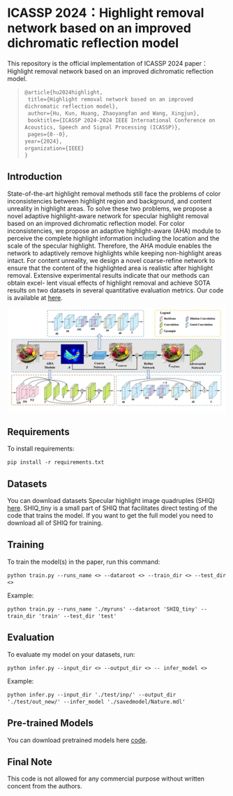# ICASSP 2024：Highlight removal network based on an improved dichromatic reflection model

This repository is the official implementation of ICASSP 2024 paper：Highlight removal network based on an improved dichromatic reflection model.

>```
>@article{hu2024highlight,
>  title={Highlight removal network based on an improved dichromatic reflection model},
>  author={Hu, Kun, Huang, Zhaoyangfan and Wang, Xingjun},
>  booktitle={ICASSP 2024-2024 IEEE International Conference on Acoustics, Speech and Signal Processing (ICASSP)},
>  pages={0--0},
> year={2024},
> organization={IEEE}
>}
>```

## Introduction

State-of-the-art highlight removal methods still face the problems of color inconsistencies between highlight region and background, and content unreality in highlight areas. To solve these two problems, we propose a novel adaptive highlight-aware network for specular highlight removal based on an improved dichromatic reflection model. For color inconsistencies, we propose an adaptive highlight-aware (AHA) module to perceive the complete highlight information including the location and the scale of the specular highlight. Therefore, the AHA module enables the network to adaptively remove highlights while keeping non-highlight areas intact. For content unreality, we design a novel coarse-refine network to ensure that the content of the highlighted area is realistic after highlight removal. Extensive experimental results indicate that our methods can obtain excel-
lent visual effects of highlight removal and achieve SOTA results on two datasets in several quantitative evaluation metrics. Our code is available at [here](https://github.com/LittleFocus2201/ICASSP2024).

![pipeline](pipeline.jpg)



## Requirements

To install requirements:

```setup
pip install -r requirements.txt
```
## Datasets
You can download datasets Specular highlight image quadruples (SHIQ) [here](https://drive.google.com/file/d/1RFiNpziz8X5qYPVJPl8Y3nRbfbWVoDCC/view). 
 SHIQ_tiny is a small part of SHIQ that facilitates direct testing of the code that trains the model. If you want to get the full model you need to download all of SHIQ for training.


## Training

To train the model(s) in the paper, run this command:

```train
python train.py --runs_name <> --dataroot <> --train_dir <> --test_dir <>
```

Example:

```
python train.py --runs_name './myruns' --dataroot 'SHIQ_tiny' --train_dir 'train' --test_dir 'test'
```

## Evaluation

To evaluate my model on your datasets, run:

```eval
python infer.py --input_dir <> --output_dir <> -- infer_model <>
```

Example:

```eval
python infer.py --input_dir './test/inp/' --output_dir './test/out_new/' --infer_model './savedmodel/Nature.mdl'
```

## Pre-trained Models

You can download pretrained models here [code](https://drive.google.com/drive/folders/1Y3U7mksNg0Vd0fINITKc4VQOHu5dyvPp?usp=drive_link). 

## Final Note

This code is not allowed for any commercial purpose without written concent from the authors.